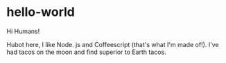 # hello-world

Hi Humans!

Hubot here, I like Node. js and Coffeescript (that's what I'm made of!).
I've had tacos on the moon and find superior to Earth tacos.
